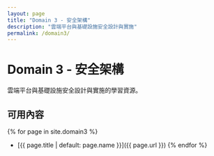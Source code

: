 ```yaml
---
layout: page
title: "Domain 3 - 安全架構"
description: "雲端平台與基礎設施安全設計與實施"
permalink: /domain3/
---
```


# Domain 3 - 安全架構

雲端平台與基礎設施安全設計與實施的學習資源。

## 可用內容

{% for page in site.domain3 %}
- [{{ page.title | default: page.name }}]({{ page.url }})
{% endfor %}
